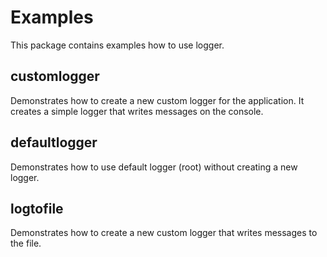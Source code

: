# Examples

This package contains examples how to use logger.

## customlogger

Demonstrates how to create a new custom logger for the application. It creates a simple logger that writes messages on the console.

## defaultlogger

Demonstrates how to use default logger (root) without creating a new logger.

## logtofile

Demonstrates how to create a new custom logger that writes messages to the file.
